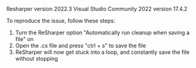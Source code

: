 Resharper version 2022.3
Visual Studio Community 2022 version 17.4.2

To reproduce the issue, follow these steps:
1. Turn the ReSharper option "Automatically run cleanup when saving a file" on
2. Open the .cs file and press "ctrl + s" to save the file
3. ReSharper will now get stuck into a loop, and constantly save the file without stopping